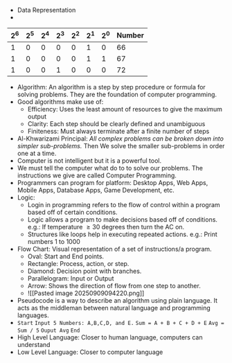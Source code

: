 - Data Representation
- 

| $2^6$ | $2^5$ | $2^4$ | $2^3$ | $2^2$ | $2^1$ | $2^0$ | Number |
| ----- | ----- | ----- | ----- | ----- | ----- | ----- | ------ |
| 1     | 0     | 0     | 0     | 0     | 1     | 0     | 66     |
| 1     | 0     | 0     | 0     | 0     | 1     | 1     | 67     |
| 1     | 0     | 0     | 1     | 0     | 0     | 0     | 72     |
- Algorithm: An algorithm is a step by step procedure or formula for solving problems. They are the foundation of computer programming.
- Good algorithms make use of:
	- Efficiency: Uses the least amount of resources to give the maximum output   
	- Clarity: Each step should be clearly defined and unambiguous
	- Finiteness: Must always terminate after a finite number of steps
- Al-Khwarizami Principal: *All complex problems can be broken down into simpler sub-problems.* Then We solve the smaller sub-problems in order one at a time.
- Computer is not intelligent but it is a powerful tool.
- We must tell the computer what do to to solve our problems. The instructions we give are called Computer Programming.
- Programmers can program for platform: Desktop Apps, Web Apps, Mobile Apps, Database Apps, Game Development, etc.
- Logic:
	- Login in programming refers to the flow of control within a program based off of certain conditions.
	- Logic allows a program to make decisions based off of conditions.
	  e.g.: If temperature $\geq30$ degrees then turn the AC on. 
	- Structures like loops help in executing repeated actions.
	  e.g.: Print numbers 1 to 1000
- Flow Chart: Visual representation of a set of instructions/a program.
	- Oval: Start and End points.
	- Rectangle: Process, action, or step.
	- Diamond: Decision point with branches.
	- Parallelogram: Input or Output
	- Arrow: Shows the direction of flow from one step to another.
	- ![[Pasted image 20250909094220.png]]
- Pseudocode is a way to describe an algorithm using plain language. It acts as the middleman between natural language and programming languages.
- `Start`
  `Input 5 Numbers: A,B,C,D, and E.`
  `Sum = A + B + C + D + E`
  `Avg = Sum / 5`
  `Ouput Avg`
  `End`
- High Level Language: Closer to human language, computers can understand
- Low Level Language: Closer to computer language